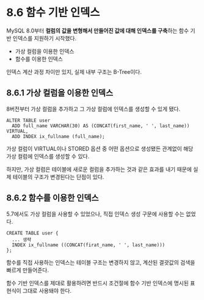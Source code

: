 # 8.6 함수 기반 인덱스

MySQL 8.0부터 **컬럼의 값을 변형해서 만들어진 값에 대해 인덱스를 구축**하는 함수 기반 인덱스를 지원하기 시작했다.

- 가상 컬럼을 이용한 인덱스
- 함수를 이용한 인덱스

인덱스 계산 과정 차이만 있지, 실제 내부 구조는 B-Tree이다.

## 8.6.1 가상 컬럼을 이용한 인덱스

8버전부터 가상 컬럼을 추가하고 그 가상 컬럼에 인덱스를 생성할 수 있게 됐다.

```mysql
ALTER TABLE user
  ADD full_name VARCHAR(30) AS (CONCAT(first_name, ' ', last_name)) VIRTUAL,
  ADD INDEX ix_fullname (full_name);
```

가상 컬럼이 VIRTUAL이나 STORED 옵션 중 어떤 옵션으로 생성됐든 관계없이 해당 가상 컬럼에 인덱스를 생성할 수 있다.

하지만, 가상 컬럼은 테이블에 새로운 컬럼을 추가하는 것과 같은 효과를 내기 때문에 실제 테이블의 구조가 변경된다는 단점이 있다.

## 8.6.2 함수를 이용한 인덱스

5.7에서도 가상 컬럼을 사용할 수 있었으나, 직접 인덱스 생성 구문에 사용할 수는 없었다.

```mysql
CREATE TABLE user {
  ... 생략
  INDEX ix_fullname ((CONCAT(firat_name, ' ', last_name)))
};
```

함수를 직접 사용하는 인덱스는 테이블 구조는 변경하지 않고, 계산된 결괏값의 검색을 빠르게 만들어준다.

함수 기반 인덱스를 제대로 활용하려면 반드시 조건절에 함수 기반 인덱스에 명시된 표현식이 그대로 사용돼야 한다.

